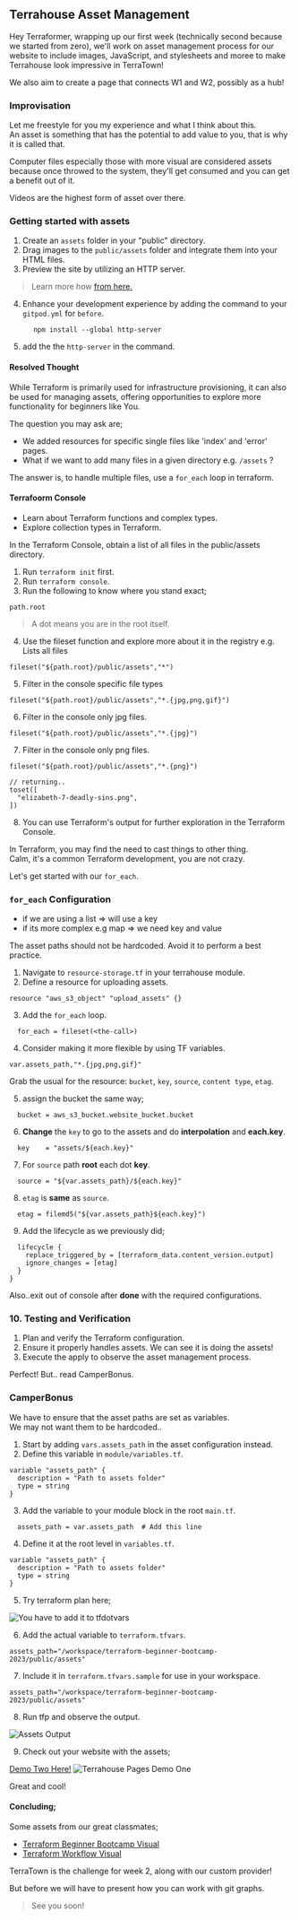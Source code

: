 ## Terrahouse Asset Management

Hey Terraformer, wrapping up our first week (technically second because we started from zero), we'll work on asset management process for our website to include images, JavaScript, and stylesheets and moree to make Terrahouse look impressive in TerraTown!

We also aim to create a page that connects W1 and W2, possibly as a hub!

### Improvisation
Let me freestyle for you my experience and what I think about this.<br>
An asset is something that has the potential to add value to you, that is why it is called that.

Computer files especially those with more visual are considered assets because once throwed to the system, they'll get consumed and you can get a benefit out of it.

Videos are the highest form of asset over there.

### Getting started with assets
1. Create an `assets` folder in your "public" directory.
2. Drag images to the `public/assets` folder and integrate them into your HTML files.
3. Preview the site by utilizing an HTTP server.
> Learn more how [from here.](https://github.com/yaya2devops/terraform-beginner-bootcamp-2023/tree/35-s3-static-website-host#host-your-first-http-server)
4. Enhance your development experience by adding the command to your `gitpod.yml` for `before`.
```
      npm install --global http-server
```
5. add the the `http-server` in the command.

#### Resolved Thought
While Terraform is primarily used for infrastructure provisioning, it can also be used for managing assets, offering opportunities to explore more functionality for beginners like You.

The question you may ask are;
- We added resources for specific single files like 'index' and 'error' pages.
- What if we want to add many files in a given directory e.g. `/assets` ?

The answer is, to handle multiple files, use a `for_each` loop in terraform.

#### Terrafoorm Console

- Learn about Terraform functions and complex types.
- Explore collection types in Terraform.

In the Terraform Console, obtain a list of all files in the public/assets directory.
1. Run `terraform init` first.
2. Run `terraform console`.
3. Run the following to know where you stand exact;
```
path.root
```
> A dot means you are in the root itself.
4. Use the fileset function and explore more about it in the registry e.g. Lists all files
```
fileset("${path.root}/public/assets","*")  
```
5. Filter in the console specific file types
```
fileset("${path.root}/public/assets","*.{jpg,png,gif}")
```

6. Filter in the console only jpg files.
```
fileset("${path.root}/public/assets","*.{jpg}")  
```

7.  Filter in the console only png files.
```
fileset("${path.root}/public/assets","*.{png}")  

// returning..
toset([
  "elizabeth-7-deadly-sins.png",
])
```
8. You can use Terraform's output for further exploration in the Terraform Console.

In Terraform, you may find the need to cast things to other thing. <br>Calm, it's a common  Terraform development, you are not crazy.

Let's get started with our `for_each`.

### `for_each` Configuration

- if we are using a list => will use a key
- if its more complex e.g map => we need key and value

The asset paths should not be hardcoded. Avoid it to perform a best practice.

1. Navigate to `resource-storage.tf` in your terrahouse module.
2. Define a resource for uploading assets.
```hcl
resource "aws_s3_object" "upload_assets" {}
```
3. Add the `for_each` loop.
```hcl
  for_each = fileset(<the-call>)
```
4. Consider making it more flexible by using TF variables.
```hcl
var.assets_path,"*.{jpg,png,gif}"
```
Grab the usual for the resource: `bucket`, `key`, `source`, `content type`, `etag`.

5. assign the bucket the same way;
```hcl
  bucket = aws_s3_bucket.website_bucket.bucket
```
6. **Change** the `key` to go to the assets and do **interpolation** and **each.key**.
```hcl
  key    = "assets/${each.key}"
```
7. For `source` path **root** each dot **key**.
```hcl
  source = "${var.assets_path}/${each.key}"
```
8. `etag` is **same** as `source`.
```hcl
  etag = filemd5("${var.assets_path}${each.key}")
```
9. Add the lifecycle as we previously did;
```hcl
  lifecycle {
    replace_triggered_by = [terraform_data.content_version.output]
    ignore_changes = [etag]
  }
}
```

Also..exit out of console after **done** with the required configurations.

### 10. Testing and Verification
1. Plan and verify the Terraform configuration.
2. Ensure it properly handles assets. We can see it is doing the assets!
3. Execute the apply to observe the asset management process.

Perfect! But.. read CamperBonus.

### CamperBonus
We have to ensure that the asset paths are set as variables. <br>
We may not want them to be hardcoded..

1. Start by adding `vars.assets_path` in the asset configuration instead.
2. Define this variable in `module/variables.tf`.
```hcl
variable "assets_path" {
  description = "Path to assets folder"
  type = string
}
```
3. Add the variable to your module block in the root `main.tf`.
```hcl
  assets_path = var.assets_path  # Add this line
```
4. Define it at the root level in `variables.tf`.
```hcl
variable "assets_path" {
  description = "Path to assets folder"
  type = string
}
```

5. Try terraform plan here; 

![You have to add it to tfdotvars](assets/1.8.0/specify-terraformdottfvars.png)

6. Add the actual variable to `terraform.tfvars`.
```hcl
assets_path="/workspace/terraform-beginner-bootcamp-2023/public/assets"
```
7. Include it in `terraform.tfvars.sample` for use in your workspace.
```hcl
assets_path="/workspace/terraform-beginner-bootcamp-2023/public/assets"
```
8. Run tfp and observe the output.

![Assets Output](assets/1.8.0/tfp-asset-one.png)

9. Check out your website with the assets;

[Demo Two Here!](assets/1.8.0/terrahouse-demo-2.png)
![Terrahouse Pages Demo One](assets/1.8.0/terrahouse-demo-1.png)

Great and cool!

#### Concluding;
Some assets from our great classmates;
- [Terraform Beginner Bootcamp Visual](https://cdn.discordapp.com/attachments/1138488134003335199/1157355946679468145/Terratown_Architecture_empty_lot.png?ex=6519a0b8&is=65184f38&hm=a648bc05a07e90c99a534bafceb6bad711289d271a7f66e3b16240e0da8619c3&)
- [Terraform Workflow Visual](https://cdn.discordapp.com/attachments/1138488134003335199/1157649422398791730/37667b3c-712a-4a15-a86e-6354fc57ac6c.png?ex=6519608a&is=65180f0a&hm=ac74f18110c979a381c33fc85baadf229c5a4c0eb8f804fbbac514e709b5afa9&)

TerraTown is the challenge for week 2, along with our custom provider!

But before we will have to present how you can work with git graphs.

> See you soon!